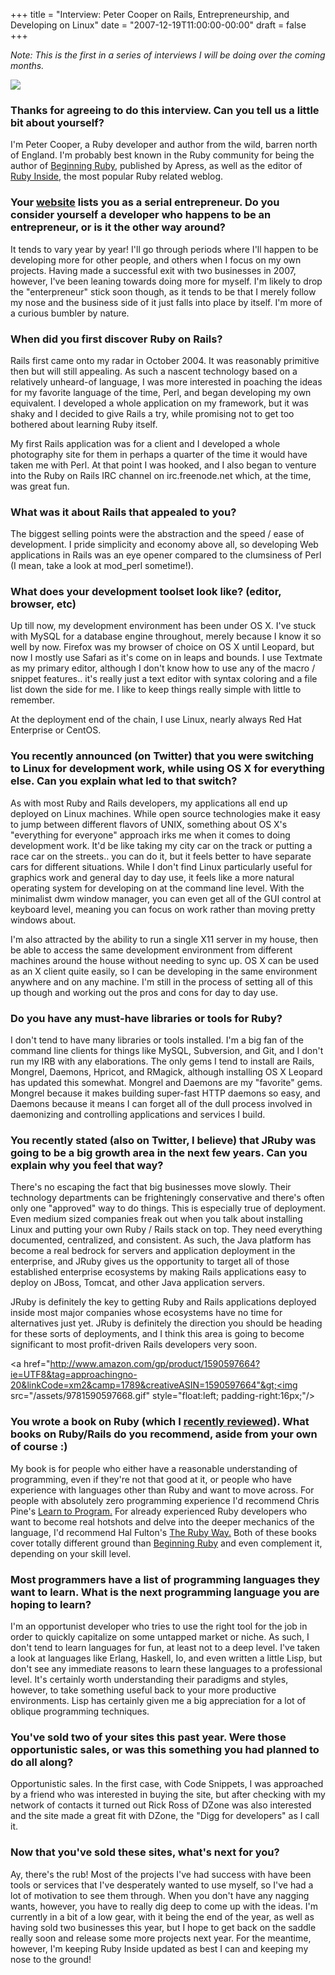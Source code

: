 +++
title = "Interview: Peter Cooper on Rails, Entrepreneurship, and Developing on Linux"
date = "2007-12-19T11:00:00-00:00"
draft = false
+++

<i>Note: This is the first in a series of interviews I will be doing
over the coming months.</i>

![](>/assets/peter-cooper-small2.jpg)

### Thanks for agreeing to do this interview. Can you tell us a little bit about yourself?

I'm Peter Cooper, a Ruby developer and author from the wild, barren
north of England. I'm probably best known in the Ruby community for
being the author of [Beginning
Ruby](http://www.amazon.com/gp/product/1590597664ie=UTF8&tag=approachingno-20&linkCode=xm2&camp=1789&creativeASIN=1590597664),
published by Apress, as well as the editor of [Ruby
Inside](http://rubyinside.com), the most popular Ruby related weblog.

### Your [website](http://petercooper.co.uk) lists you as a serial entrepreneur. Do you consider yourself a developer who happens to be an entrepreneur, or is it the other way around?

It tends to vary year by year! I'll go through periods where I'll happen
to be developing more for other people, and others when I focus on my
own projects. Having made a successful exit with two businesses in 2007,
however, I've been leaning towards doing more for myself. I'm likely to
drop the "enterpreneur" stick soon though, as it tends to be that I
merely follow my nose and the business side of it just falls into place
by itself. I'm more of a curious bumbler by nature.

### When did you first discover Ruby on Rails?

Rails first came onto my radar in October 2004. It was reasonably
primitive then but will still appealing. As such a nascent technology
based on a relatively unheard-of language, I was more interested in
poaching the ideas for my favorite language of the time, Perl, and began
developing my own equivalent. I developed a whole application on my
framework, but it was shaky and I decided to give Rails a try, while
promising not to get too bothered about learning Ruby itself.

My first Rails application was for a client and I developed a whole
photography site for them in perhaps a quarter of the time it would have
taken me with Perl. At that point I was hooked, and I also began to
venture into the Ruby on Rails IRC channel on irc.freenode.net which, at
the time, was great fun.

### What was it about Rails that appealed to you?

The biggest selling points were the abstraction and the speed / ease of
development. I pride simplicity and economy above all, so developing Web
applications in Rails was an eye opener compared to the clumsiness of
Perl (I mean, take a look at mod\_perl sometime!).

### What does your development toolset look like? (editor, browser, etc)

Up till now, my development environment has been under OS X. I've stuck
with MySQL for a database engine throughout, merely because I know it so
well by now. Firefox was my browser of choice on OS X until Leopard, but
now I mostly use Safari as it's come on in leaps and bounds. I use
Textmate as my primary editor, although I don't know how to use any of
the macro / snippet features.. it's really just a text editor with
syntax coloring and a file list down the side for me. I like to keep
things really simple with little to remember.

At the deployment end of the chain, I use Linux, nearly always Red Hat
Enterprise or CentOS.

### You recently announced (on Twitter) that you were switching to Linux for development work, while using OS X for everything else. Can you explain what led to that switch?

As with most Ruby and Rails developers, my applications all end up
deployed on Linux machines. While open source technologies make it easy
to jump between different flavors of UNIX, something about OS X's
"everything for everyone" approach irks me when it comes to doing
development work. It'd be like taking my city car on the track or
putting a race car on the streets.. you can do it, but it feels better
to have separate cars for different situations. While I don't find Linux
particularly useful for graphics work and general day to day use, it
feels like a more natural operating system for developing on at the
command line level. With the minimalist dwm window manager, you can even
get all of the GUI control at keyboard level, meaning you can focus on
work rather than moving pretty windows about.

I'm also attracted by the ability to run a single X11 server in my
house, then be able to access the same development environment from
different machines around the house without needing to sync up. OS X can
be used as an X client quite easily, so I can be developing in the same
environment anywhere and on any machine. I'm still in the process of
setting all of this up though and working out the pros and cons for day
to day use.

### Do you have any must-have libraries or tools for Ruby?

I don't tend to have many libraries or tools installed. I'm a big fan of
the command line clients for things like MySQL, Subversion, and Git, and
I don't run my IRB with any elaborations. The only gems I tend to
install are Rails, Mongrel, Daemons, Hpricot, and RMagick, although
installing OS X Leopard has updated this somewhat. Mongrel and Daemons
are my "favorite" gems. Mongrel because it makes building super-fast
HTTP daemons so easy, and Daemons because it means I can forget all of
the dull process involved in daemonizing and controlling applications
and services I build.

### You recently stated (also on Twitter, I believe) that JRuby was going to be a big growth area in the next few years. Can you explain why you feel that way?

There's no escaping the fact that big businesses move slowly. Their
technology departments can be frighteningly conservative and there's
often only one "approved" way to do things. This is especially true of
deployment. Even medium sized companies freak out when you talk about
installing Linux and putting your own Ruby / Rails stack on top. They
need everything documented, centralized, and consistent. As such, the
Java platform has become a real bedrock for servers and application
deployment in the enterprise, and JRuby gives us the opportunity to
target all of those established enterprise ecosystems by making Rails
applications easy to deploy on JBoss, Tomcat, and other Java application
servers.

JRuby is definitely the key to getting Ruby and Rails applications
deployed inside most major companies whose ecosystems have no time for
alternatives just yet. JRuby is definitely the direction you should be
heading for these sorts of deployments, and I think this area is going
to become significant to most profit-driven Rails developers very soon.

&lt;a
href="http://www.amazon.com/gp/product/1590597664?ie=UTF8&tag=approachingno-20&linkCode=xm2&camp=1789&creativeASIN=1590597664"&gt;<img src="/assets/9781590597668.gif" style="float:left; padding-right:16px;"/></a>

### You wrote a book on Ruby (which I [recently reviewed](http://larrywright.me/blog/articles/180-book-review-beginning-ruby-from-novice-to-professional)). What books on Ruby/Rails do you recommend, aside from your own of course :)

My book is for people who either have a reasonable understanding of
programming, even if they're not that good at it, or people who have
experience with languages other than Ruby and want to move across. For
people with absolutely zero programming experience I'd recommend Chris
Pine's [Learn to
Program.](http://www.amazon.com/gp/product/0976694042?ie=UTF8&tag=approachingno-20&linkCode=xm2&camp=1789&creativeASIN=0976694042)
For already experienced Ruby developers who want to become real hotshots
and delve into the deeper mechanics of the language, I'd recommend Hal
Fulton's [The Ruby
Way.](http://www.amazon.com/gp/product/0672328844?ie=UTF8&tag=approachingno-20&linkCode=xm2&camp=1789&creativeASIN=0672328844)
Both of these books cover totally different ground than [Beginning
Ruby](http://www.amazon.com/gp/product/1590597664?ie=UTF8&tag=approachingno-20&linkCode=xm2&camp=1789&creativeASIN=1590597664)
and even complement it, depending on your skill level.

### Most programmers have a list of programming languages they want to learn. What is the next programming language you are hoping to learn?

I'm an opportunist developer who tries to use the right tool for the job
in order to quickly capitalize on some untapped market or niche. As
such, I don't tend to learn languages for fun, at least not to a deep
level. I've taken a look at languages like Erlang, Haskell, Io, and even
written a little Lisp, but don't see any immediate reasons to learn
these languages to a professional level. It's certainly worth
understanding their paradigms and styles, however, to take something
useful back to your more productive environments. Lisp has certainly
given me a big appreciation for a lot of oblique programming techniques.

### You've sold two of your sites this past year. Were those opportunistic sales, or was this something you had planned to do all along?

Opportunistic sales. In the first case, with Code Snippets, I was
approached by a friend who was interested in buying the site, but after
checking with my network of contacts it turned out Rick Ross of DZone
was also interested and the site made a great fit with DZone, the "Digg
for developers" as I call it.

### Now that you've sold these sites, what's next for you?

Ay, there's the rub! Most of the projects I've had success with have
been tools or services that I've desperately wanted to use myself, so
I've had a lot of motivation to see them through. When you don't have
any nagging wants, however, you have to really dig deep to come up with
the ideas. I'm currently in a bit of a low gear, with it being the end
of the year, as well as having sold two businesses this year, but I hope
to get back on the saddle really soon and release some more projects
next year. For the meantime, however, I'm keeping Ruby Inside updated as
best I can and keeping my nose to the ground!

